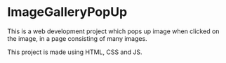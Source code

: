 # ImageGalleryPopUp
This is a web development project which pops up image when clicked on the image, in a page consisting of many images.

This project is made using HTML, CSS and JS.

